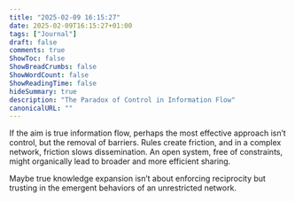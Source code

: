 ```yaml
---
title: "2025-02-09 16:15:27"
date: 2025-02-09T16:15:27+01:00
tags: ["Journal"]
draft: false
comments: true
ShowToc: false
ShowBreadCrumbs: false
ShowWordCount: false
ShowReadingTime: false
hideSummary: true
description: "The Paradox of Control in Information Flow"
canonicalURL: ""
---
```


If the aim is true information flow, perhaps the most effective approach isn’t control, but the removal of barriers. Rules create friction, and in a complex network, friction slows dissemination. An open system, free of constraints, might organically lead to broader and more efficient sharing.

Maybe true knowledge expansion isn’t about enforcing reciprocity but trusting in the emergent behaviors of an unrestricted network.